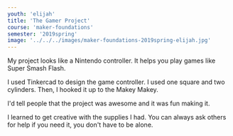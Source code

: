 ```yaml
---
youth: 'elijah'
title: 'The Gamer Project'
course: 'maker-foundations'
semester: '2019spring'
image: '../../../images/maker-foundations-2019spring-elijah.jpg'
---
```


My project looks like a Nintendo controller. It helps you play games like Super Smash Flash. 

I used Tinkercad to design the game controller. I used one square and two cylinders. Then, I hooked it up to the Makey Makey.

I'd tell people that the project was awesome and it was fun making it. 

I learned to get creative with the supplies I had. You can always ask others for help if you need it, you don't have to be alone.



